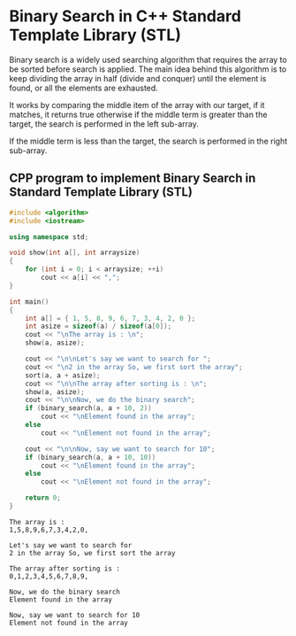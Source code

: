 # Binary Search in C++ Standard Template Library (STL)

Binary search is a widely used searching algorithm that requires the array to be sorted before search is applied. The main idea behind this algorithm is to keep dividing the array in half (divide and conquer) until the element is found, or all the elements are exhausted.

It works by comparing the middle item of the array with our target, if it matches, it returns true otherwise if the middle term is greater than the target, the search is performed in the left sub-array.

If the middle term is less than the target, the search is performed in the right sub-array.

## CPP program to implement Binary Search in Standard Template Library (STL)

```C++
#include <algorithm>
#include <iostream>

using namespace std;

void show(int a[], int arraysize)
{
    for (int i = 0; i < arraysize; ++i)
        cout << a[i] << ",";
}

int main()
{
    int a[] = { 1, 5, 8, 9, 6, 7, 3, 4, 2, 0 };
    int asize = sizeof(a) / sizeof(a[0]);
    cout << "\nThe array is : \n";
    show(a, asize);

    cout << "\n\nLet's say we want to search for ";
    cout << "\n2 in the array So, we first sort the array";
    sort(a, a + asize);
    cout << "\n\nThe array after sorting is : \n";
    show(a, asize);
    cout << "\n\nNow, we do the binary search";
    if (binary_search(a, a + 10, 2))
        cout << "\nElement found in the array";
    else
        cout << "\nElement not found in the array";

    cout << "\n\nNow, say we want to search for 10";
    if (binary_search(a, a + 10, 10))
        cout << "\nElement found in the array";
    else
        cout << "\nElement not found in the array";

    return 0;
}
```

```output
The array is :
1,5,8,9,6,7,3,4,2,0,

Let's say we want to search for
2 in the array So, we first sort the array

The array after sorting is :
0,1,2,3,4,5,6,7,8,9,

Now, we do the binary search
Element found in the array

Now, say we want to search for 10
Element not found in the array
```
